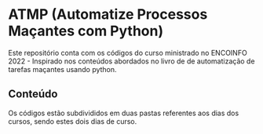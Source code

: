 # ATMP (Automatize Processos Maçantes com Python)
Este repositório conta com os códigos do curso ministrado no ENCOINFO 2022 - Inspirado nos conteúdos abordados no livro de de automatização de tarefas maçantes usando python.

## Conteúdo
Os códigos estão subdivididos em duas pastas referentes aos dias dos cursos, sendo estes dois dias de curso.

